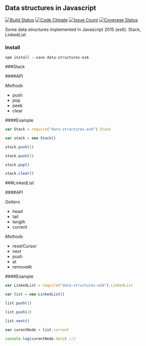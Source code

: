 ## Data structures in Javascript


[![Build Status](https://travis-ci.org/vasergen/data-structures-es6.svg?branch=master)](https://travis-ci.org/vasergen/data-structures-es6)
[![Code Climate](https://codeclimate.com/github/vasergen/data-structures-es6/badges/gpa.svg)](https://codeclimate.com/github/vasergen/data-structures-es6)
[![Issue Count](https://codeclimate.com/github/vasergen/data-structures-es6/badges/issue_count.svg)](https://codeclimate.com/github/vasergen/data-structures-es6)
[![Coverage Status](https://coveralls.io/repos/github/vasergen/data-structures-es6/badge.svg?branch=master)](https://coveralls.io/github/vasergen/data-structures-es6?branch=master)

Some data structures implemented in Javascript 2015 (es6): Stack, LinkedList

### Install
```npm install --save data-structures-es6```

###Stack 

####API

_Methods_
- push
- pop
- peek
- clear

####Example

```javascript
var Stack = require("data-structures-es6").Stack

var stack = new Stack()

stack.push(1)

stack.push(2)

stack.pop()

stack.clear()
```

###LinkedList 

####API

_Getters_
- head
- tail
- length
- current

_Methods_
- resetCursor
- next
- push
- at
- removeAt

####Example

```javascript
var LinkedList = require("data-structures-es6").LinkedList

var list = new LinkedList()

list.push(1)

list.push(2)

list.next()

var curentNode = list.current

console.log(curentNode.data) //2
```
